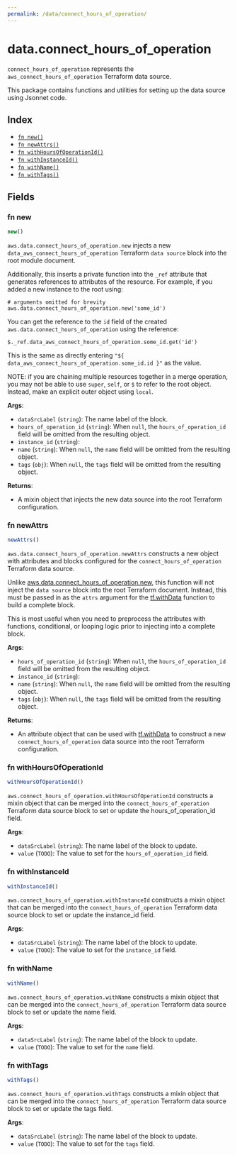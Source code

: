 ```yaml
---
permalink: /data/connect_hours_of_operation/
---
```


# data.connect_hours_of_operation

`connect_hours_of_operation` represents the `aws_connect_hours_of_operation` Terraform data source.



This package contains functions and utilities for setting up the data source using Jsonnet code.


## Index

* [`fn new()`](#fn-new)
* [`fn newAttrs()`](#fn-newattrs)
* [`fn withHoursOfOperationId()`](#fn-withhoursofoperationid)
* [`fn withInstanceId()`](#fn-withinstanceid)
* [`fn withName()`](#fn-withname)
* [`fn withTags()`](#fn-withtags)

## Fields

### fn new

```ts
new()
```


`aws.data.connect_hours_of_operation.new` injects a new `data_aws_connect_hours_of_operation` Terraform `data source`
block into the root module document.

Additionally, this inserts a private function into the `_ref` attribute that generates references to attributes of the
resource. For example, if you added a new instance to the root using:

    # arguments omitted for brevity
    aws.data.connect_hours_of_operation.new('some_id')

You can get the reference to the `id` field of the created `aws.data.connect_hours_of_operation` using the reference:

    $._ref.data_aws_connect_hours_of_operation.some_id.get('id')

This is the same as directly entering `"${ data_aws_connect_hours_of_operation.some_id.id }"` as the value.

NOTE: if you are chaining multiple resources together in a merge operation, you may not be able to use `super`, `self`,
or `$` to refer to the root object. Instead, make an explicit outer object using `local`.

**Args**:
  - `dataSrcLabel` (`string`): The name label of the block.
  - `hours_of_operation_id` (`string`):  When `null`, the `hours_of_operation_id` field will be omitted from the resulting object.
  - `instance_id` (`string`): 
  - `name` (`string`):  When `null`, the `name` field will be omitted from the resulting object.
  - `tags` (`obj`):  When `null`, the `tags` field will be omitted from the resulting object.

**Returns**:
- A mixin object that injects the new data source into the root Terraform configuration.


### fn newAttrs

```ts
newAttrs()
```


`aws.data.connect_hours_of_operation.newAttrs` constructs a new object with attributes and blocks configured for the `connect_hours_of_operation`
Terraform data source.

Unlike [aws.data.connect_hours_of_operation.new](#fn-connecthoursofoperationnew), this function will not inject the `data source`
block into the root Terraform document. Instead, this must be passed in as the `attrs` argument for the
[tf.withData](https://github.com/tf-libsonnet/core/tree/main/docs#fn-withdata) function to build a complete block.

This is most useful when you need to preprocess the attributes with functions, conditional, or looping logic prior to
injecting into a complete block.

**Args**:
  - `hours_of_operation_id` (`string`):  When `null`, the `hours_of_operation_id` field will be omitted from the resulting object.
  - `instance_id` (`string`): 
  - `name` (`string`):  When `null`, the `name` field will be omitted from the resulting object.
  - `tags` (`obj`):  When `null`, the `tags` field will be omitted from the resulting object.

**Returns**:
  - An attribute object that can be used with [tf.withData](https://github.com/tf-libsonnet/core/tree/main/docs#fn-withdata) to construct a new `connect_hours_of_operation` data source into the root Terraform configuration.


### fn withHoursOfOperationId

```ts
withHoursOfOperationId()
```

`aws.connect_hours_of_operation.withHoursOfOperationId` constructs a mixin object that can be merged into the `connect_hours_of_operation`
Terraform data source block to set or update the hours_of_operation_id field.



**Args**:
  - `dataSrcLabel` (`string`): The name label of the block to update.
  - `value` (`TODO`): The value to set for the `hours_of_operation_id` field.


### fn withInstanceId

```ts
withInstanceId()
```

`aws.connect_hours_of_operation.withInstanceId` constructs a mixin object that can be merged into the `connect_hours_of_operation`
Terraform data source block to set or update the instance_id field.



**Args**:
  - `dataSrcLabel` (`string`): The name label of the block to update.
  - `value` (`TODO`): The value to set for the `instance_id` field.


### fn withName

```ts
withName()
```

`aws.connect_hours_of_operation.withName` constructs a mixin object that can be merged into the `connect_hours_of_operation`
Terraform data source block to set or update the name field.



**Args**:
  - `dataSrcLabel` (`string`): The name label of the block to update.
  - `value` (`TODO`): The value to set for the `name` field.


### fn withTags

```ts
withTags()
```

`aws.connect_hours_of_operation.withTags` constructs a mixin object that can be merged into the `connect_hours_of_operation`
Terraform data source block to set or update the tags field.



**Args**:
  - `dataSrcLabel` (`string`): The name label of the block to update.
  - `value` (`TODO`): The value to set for the `tags` field.
